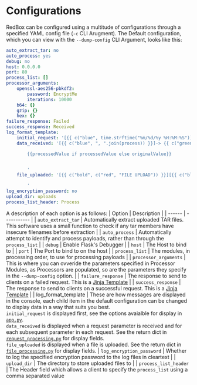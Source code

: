 # Configurations
RedBox can be configured using a multitude of configurations through a specified YAML config file (`-c` CLI Arugment). The Default configuration, which you can view with the `--dump-config` CLI Argument, looks like this:

```yaml
auto_extract_tar: no
auto_process: yes
debug: no
host: 0.0.0.0
port: 80
process_list: []
processor_arguments:
    openssl-aes256-pbkdf2:
        password: EncryptMe
        iterations: 10000
    b64: {}
    gzip: {}
    hex: {}
failure_response: Failed
success_response: Received
log_format_template:
    initial_request: '[{{ c("blue", time.strftime("%m/%d/%y %H:%M:%S")) }}] {{ c("yellow", src) }} {{ c("grey", method) }} {{ c("green", "/" + path) }}'
    data_received: '[{{ c("blue", ", ".join(process)) }}]-> {{ c("green", field) }}

        {{processedValue if processedValue else originalValue}}


        '
    file_uploaded: '[{{ c("bold", c("red", "FILE UPLOAD")) }}][{{ c("blue", ", ".join(process)) }}] {% if autoExtracted %}{{c("yellow", "Extracted Archive")}}{% endif %} => {{ c("green", fileDir + "/" + fileName) }}

        '
log_encryption_password: no
upload_dir: uploads
process_list_header: Process
```

A description of each option is as follows:
| Option | Description |
| ------ | ----------- |
| `auto_extract_tar` | Automatically extract uploaded TAR files.<br> This software uses a small function to check if any tar members have insecure filenames before extraction |
| `auto_process` | Automatically attempt to identify and process payloads, rather than through the `process_list` |
| `debug` | Enable Flask's Debugger |
| `host` | The Host to bind to |
| `port` | The Port to bind to on the host |
| `process_list` | The modules, in processing order, to use for processing payloads |
| `processor_arguments` | This is where you can ovveride the parameters specified in Processor Modules, as Processors are populated, so are the parameters they specify in the `--dump-config` option. |
| `failure_response` | The response to send to clients on a failed request. This is a [Jinja Template](https://jinja.palletsprojects.com/en/3.0.x/) | 
| `success_response` | The response to send to clients on a successful request. This is a [Jinja Template](https://jinja.palletsprojects.com/en/3.0.x/) | 
| log_format_template | These are how messages are displayed in the console, each child item in the default configuration can be changed to display data in a way that suits you best. <br>`initial_request` is displayed first, see the options avaialble for display in [`app.py`](../reddrop/app.py).<br>`data_received` is displayed when a request parameter is received and for each subsequent parameter in each request. See the return dict in [`request_processing.py`](../reddrop/request_processing.py) for display fields. <br>`file_uploaded` is displayed when a file is uploaded. See the return dict in [`file_processing.py`](../reddrop/file_processing.py) for display fields.
| `log_encryption_password` | Whether to log the specified encryption password to the log files in cleartext |
| `upload_dir` | The directory to store uploaded files to |
| `process_list_header` | The Header field which allows a client to specify the `process_list` using a comma separated value